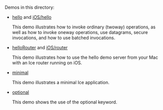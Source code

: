 Demos in this directory:

- [hello](./hello) and [iOS/hello](./iOS/hello)

  This demo illustrates how to invoke ordinary (twoway) operations, as
  well as how to invoke oneway operations, use datagrams, secure
  invocations, and how to use batched invocations.

- [helloRouter](./helloRouter) and [iOS/router](./iOS/router)

  This demo illustrates how to use the hello demo server from your
  Mac with an Ice router running on iOS.

- [minimal](./minimal)

  This demo illustrates a minimal Ice application.

- [optional](./optional)

  This demo shows the use of the optional keyword.
